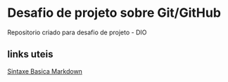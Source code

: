 # Desafio de projeto sobre Git/GitHub
Repositorio criado para desafio de projeto - DIO

## links uteis
[Sintaxe Basica Markdown](https://www.markdownguide.org/basic-syntax/)
